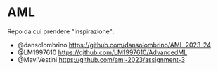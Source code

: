 # AML

Repo da cui prendere "inspirazione":
- @dansolombrino https://github.com/dansolombrino/AML-2023-24
- @LM1997610 https://github.com/LM1997610/AdvancedML
- @MaviVestini https://github.com/aml-2023/assignment-3
